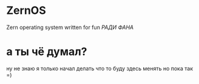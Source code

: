 # ZernOS
Zern operating system written for fun *РАДИ ФАНА*

# а ты чё думал?
ну не знаю я только начал делать что то буду здесь менять но пока так =)
